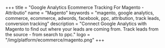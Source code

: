 +++
title = "Google Analytics Ecommerce Tracking For Magento - Attributio"
name = "Magento"
keywords = "magento, google analytics, commerce, ecommerce, adwords, facebook, ppc, attribution, track leads, conversion tracking"
description = "Connect Google Analytics with Magento to find out where your leads are coming from. Track leads from the source - from search to ppc."
logo = "/img/platform/ecommerce/magento.png"
+++
